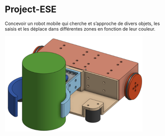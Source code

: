 # Project-ESE
Concevoir un robot mobile qui cherche et s’approche de divers objets, les saisis et les déplace dans différentes zones en fonction de leur couleur.

![image](/images/model_robot.png?raw=true "Robot")
